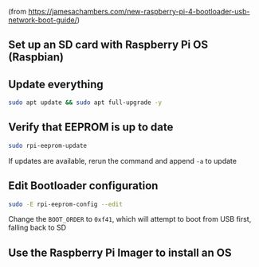 (from https://jamesachambers.com/new-raspberry-pi-4-bootloader-usb-network-boot-guide/)

## Set up an SD card with Raspberry Pi OS (Raspbian)

## Update everything

```bash
sudo apt update && sudo apt full-upgrade -y
```

## Verify that EEPROM is up to date

```bash
sudo rpi-eeprom-update
```

If updates are available, rerun the command and append `-a` to update

## Edit Bootloader configuration

```bash
sudo -E rpi-eeprom-config --edit
```

Change the `BOOT_ORDER` to `0xf41`, which will attempt to boot from USB first, falling back to SD

## Use the Raspberry Pi Imager to install an OS
